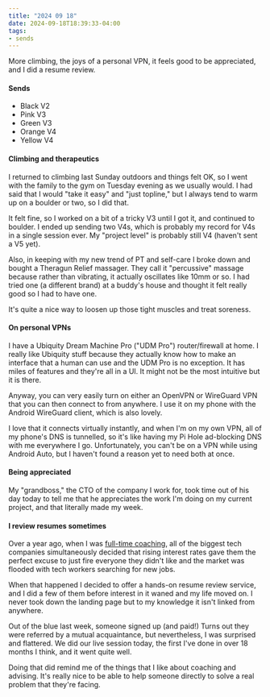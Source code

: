 ```yaml
---
title: "2024 09 18"
date: 2024-09-18T18:39:33-04:00
tags:
- sends
---
```


More climbing, the joys of a personal VPN, it feels good to be appreciated, and
I did a resume review.<!--more-->

#### Sends

 - Black V2
 - Pink V3
 - Green V3
 - Orange V4
 - Yellow V4

#### Climbing and therapeutics

I returned to climbing last Sunday outdoors and things felt OK, so I went with
the family to the gym on Tuesday evening as we usually would. I had said that I
would "take it easy" and "just topline," but I always tend to warm up on a
boulder or two, so I did that.

It felt fine, so I worked on a bit of a tricky V3 until I got it, and continued
to boulder. I ended up sending two V4s, which is probably my record for V4s in a
single session ever. My "project level" is probably still V4 (haven't sent a V5
yet).

Also, in keeping with my new trend of PT and self-care I broke down and bought a
Theragun Relief massager. They call it "percussive" massage because rather than
vibrating, it actually oscillates like 10mm or so. I had tried one (a different
brand) at a buddy's house and thought it felt really good so I had to have one.

It's quite a nice way to loosen up those tight muscles and treat soreness.

#### On personal VPNs

I have a Ubiquity Dream Machine Pro ("UDM Pro") router/firewall at home. I really like
Ubiquity stuff because they actually know how to make an interface that a human
can use and the UDM Pro is no exception. It has miles of features and they're
all in a UI. It might not be the most intuitive but it is there.

Anyway, you can very easily turn on either an OpenVPN or WireGuard VPN that you
can then connect to from anywhere. I use it on my phone with the Android
WireGuard client, which is also lovely.

I love that it connects virtually instantly, and when I'm on my own VPN, all of
my phone's DNS is tunnelled, so it's like having my Pi Hole ad-blocking DNS with
me everywhere I go. Unfortunately, you can't be on a VPN while using Android
Auto, but I haven't found a reason yet to need both at once.

#### Being appreciated

My "grandboss," the CTO of the company I work for, took time out of his day
today to tell me that he appreciates the work I'm doing on my current project,
and that literally made my week.

#### I review resumes sometimes

Over a year ago, when I was [full-time coaching][coach], all of the biggest tech
companies simultaneously decided that rising interest rates gave them the
perfect excuse to just fire everyone they didn't like and the market was flooded
with tech workers searching for new jobs.

[coach]: https://aaronbieber.coach

When that happened I decided to offer a hands-on resume review service, and I
did a few of them before interest in it waned and my life moved on. I never took
down the landing page but to my knowledge it isn't linked from anywhere.

Out of the blue last week, someone signed up (and paid!) Turns out they were
referred by a mutual acquaintance, but nevertheless, I was surprised and
flattered. We did our live session today, the first I've done in over 18 months
I think, and it went quite well.

Doing that did remind me of the things that I like about coaching and advising.
It's really nice to be able to help someone directly to solve a real problem
that they're facing.
